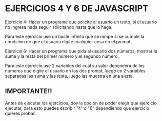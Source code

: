 # EJERCICIOS 4  Y 6 DE JAVASCRIPT

Ejercicio 4: Hacer un programa que solicite al usuario un texto, si el usuario no ingresa nada seguir solicitando hasta que lo haga.

Para este ejercicio use un bucle infinito que se rompe si se cumple la condicion de que el usuario digite cualquier cosa en el prompt.

Ejercicio 6: Hacer un programa que pida al usuario dos números, mostrar la suma y la resta del primer número y el segundo número.

Para este ejercicio use 2 variables del cual su valor dependera de los numeros que digite el usuario en los dos prompt, luego en 2 variables separadas las suma y las resta, luego las muestra en una alerta.

## IMPORTANTE!!

Antes de ejecutar los ejercicios, doy la opción de poder elegir que ejercicio ejecutar, para esto puedes escribir "4" o "6" dependiendo que ejercicio quieres probar.